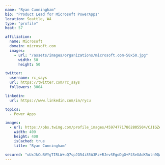 ```yaml
---
name: "Ryan Cunningham"
bio: "Product Lead for Microsoft PowerApps"
location: Seattle, WA
type: "profile"
heat: 57

affiliation:
  name: Microsoft
  domain: microsoft.com
  images:
    - url: "/assets/images/organizations/microsoft.com-50x50.jpg"
      width: 50
      height: 50

twitter:
  username: rc_says
  url: https://twitter.com/rc_says
  followers: 3004

linkedin:
  url: https://www.linkedin.com/in/rycu

topics:
  - Power Apps

images:
  - url: https://pbs.twimg.com/profile_images/459747717862805504/CJIGZejd_400x400.png
    width: 400
    height: 400
    isCached: true
    title: "Ryan Cunningham"

secured: "uUxJkCuBVYgTIRLW+uQ7spJG54i85A3Rz+RJevSEgoDgG+F4SeUAdK5utn9QANQcKvH3LV2oT9+R9B07udFyplKMGBxxUvfZXJspQBFshx1lBvNiFcxBoukzRS0REy5YH3URE2YNz542gFKYYNwKWnJ7zptQlrkb8OkVeWg6pNkP0gfECEPTNsQFl3eGNd9ofOaOxnNmrM0mcmxus7SghW1rbxvz9GRcSUZH55Y0/ZsJQ0O+8LanZevB+qEd5qNjP88A14am9XXU4/gj/HOhWh0hrGZCHwCDFZem3bX8RvtP1H1+1HFF4B0OSOVm3+jQ7sv70NS9rkVM/oTKfS8BGLvvn89Oli/1r+QE0zTprHW2iZFR8gVjR/ur85eM1tlbDEwHLkI5oZT1Qt9XKUJDK3sDI5eA39JKvZNgTdUuQlI=;HH+dRIr4r9uAM/kK1WhpbQ=="
---
```


